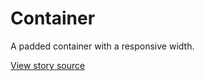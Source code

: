 # Container

A padded container with a responsive width.

[View story source](https://github.com/resin-io-modules/rendition/blob/master/src/stories/Container.js)


